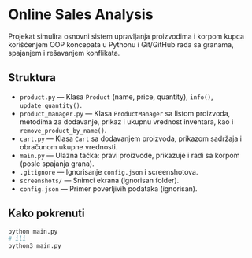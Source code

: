 # Online Sales Analysis

Projekat simulira osnovni sistem upravljanja proizvodima i korpom kupca korišćenjem OOP koncepata u Pythonu i Git/GitHub rada sa granama, spajanjem i rešavanjem konflikata.

## Struktura
- `product.py` — Klasa `Product` (name, price, quantity), `info()`, `update_quantity()`.
- `product_manager.py` — Klasa `ProductManager` sa listom proizvoda, metodima za dodavanje, prikaz i ukupnu vrednost inventara, kao i `remove_product_by_name()`.
- `cart.py` — Klasa `Cart` sa dodavanjem proizvoda, prikazom sadržaja i obračunom ukupne vrednosti.
- `main.py` — Ulazna tačka: pravi proizvode, prikazuje i radi sa korpom (posle spajanja grana).
- `.gitignore` — Ignorisanje `config.json` i screenshotova.
- `screenshots/` — Snimci ekrana (ignorisan folder).
- `config.json` — Primer poverljivih podataka (ignorisan).

## Kako pokrenuti
```bash
python main.py
# ili
python3 main.py